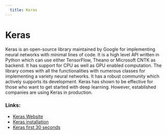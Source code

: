```yaml
---
  title: Keras
---
```


# Keras
Keras is an open-source library maintained by Google for implementing neural networks with minimal lines of code.
It is a high level API written in Python which can use either TensorFlow, Theano or Microsoft CNTK as backend.
It has support for CPU as well as GPU enabled computation.
The library comes with all the functionalities with numerous classes for implementing a variety neural networks.
It has a robust community which actively supports its development.
Keras has shown to be effective for those who want to get started with deep learning. However, established companies are using
Keras in production.

### Links:
  * [Keras Website](https://keras.io/)
  * [Keras installation](https://keras.io/#installation)
  * [Keras first 30 seconds](https://github.com/keras-team/keras)
